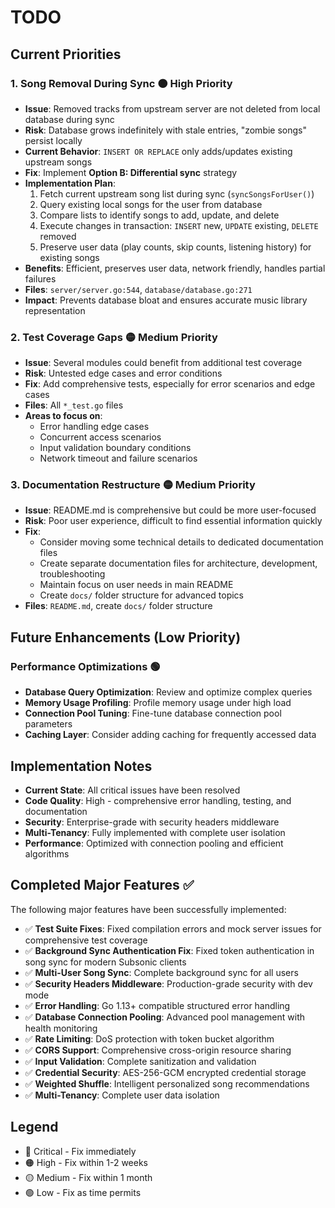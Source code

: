 # TODO

## Current Priorities

### 1. **Song Removal During Sync** 🟠 High Priority
- **Issue**: Removed tracks from upstream server are not deleted from local database during sync
- **Risk**: Database grows indefinitely with stale entries, "zombie songs" persist locally
- **Current Behavior**: `INSERT OR REPLACE` only adds/updates existing upstream songs
- **Fix**: Implement **Option B: Differential sync** strategy
- **Implementation Plan**:
  1. Fetch current upstream song list during sync (`syncSongsForUser()`)
  2. Query existing local songs for the user from database
  3. Compare lists to identify songs to add, update, and delete
  4. Execute changes in transaction: `INSERT` new, `UPDATE` existing, `DELETE` removed
  5. Preserve user data (play counts, skip counts, listening history) for existing songs
- **Benefits**: Efficient, preserves user data, network friendly, handles partial failures
- **Files**: `server/server.go:544`, `database/database.go:271`
- **Impact**: Prevents database bloat and ensures accurate music library representation

### 2. **Test Coverage Gaps** 🟡 Medium Priority
- **Issue**: Several modules could benefit from additional test coverage
- **Risk**: Untested edge cases and error conditions  
- **Fix**: Add comprehensive tests, especially for error scenarios and edge cases
- **Files**: All `*_test.go` files
- **Areas to focus on**:
  - Error handling edge cases
  - Concurrent access scenarios
  - Input validation boundary conditions
  - Network timeout and failure scenarios

### 3. **Documentation Restructure** 🟡 Medium Priority
- **Issue**: README.md is comprehensive but could be more user-focused
- **Risk**: Poor user experience, difficult to find essential information quickly
- **Fix**: 
  - Consider moving some technical details to dedicated documentation files
  - Create separate documentation files for architecture, development, troubleshooting
  - Maintain focus on user needs in main README
  - Create `docs/` folder structure for advanced topics
- **Files**: `README.md`, create `docs/` folder structure

## Future Enhancements (Low Priority)

### Performance Optimizations 🟢
- **Database Query Optimization**: Review and optimize complex queries
- **Memory Usage Profiling**: Profile memory usage under high load
- **Connection Pool Tuning**: Fine-tune database connection pool parameters
- **Caching Layer**: Consider adding caching for frequently accessed data

## Implementation Notes

- **Current State**: All critical issues have been resolved
- **Code Quality**: High - comprehensive error handling, testing, and documentation
- **Security**: Enterprise-grade with security headers middleware
- **Multi-Tenancy**: Fully implemented with complete user isolation
- **Performance**: Optimized with connection pooling and efficient algorithms

## Completed Major Features ✅

The following major features have been successfully implemented:

- ✅ **Test Suite Fixes**: Fixed compilation errors and mock server issues for comprehensive test coverage
- ✅ **Background Sync Authentication Fix**: Fixed token authentication in song sync for modern Subsonic clients
- ✅ **Multi-User Song Sync**: Complete background sync for all users
- ✅ **Security Headers Middleware**: Production-grade security with dev mode
- ✅ **Error Handling**: Go 1.13+ compatible structured error handling
- ✅ **Database Connection Pooling**: Advanced pool management with health monitoring
- ✅ **Rate Limiting**: DoS protection with token bucket algorithm
- ✅ **CORS Support**: Comprehensive cross-origin resource sharing
- ✅ **Input Validation**: Complete sanitization and validation
- ✅ **Credential Security**: AES-256-GCM encrypted credential storage
- ✅ **Weighted Shuffle**: Intelligent personalized song recommendations
- ✅ **Multi-Tenancy**: Complete user data isolation

## Legend
- 🔴 Critical - Fix immediately
- 🟠 High - Fix within 1-2 weeks  
- 🟡 Medium - Fix within 1 month
- 🟢 Low - Fix as time permits
